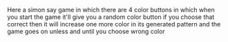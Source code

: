 Here a simon say game in which there are 4 color buttons in which when you start the game it'll give you a random color button if you choose that correct then it will increase one more color in its generated pattern and the game goes on unless and until you choose wrong color

